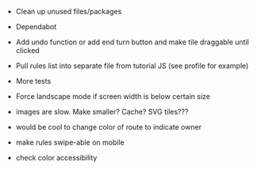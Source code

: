 - Clean up unused files/packages
- Dependabot

- Add undo function or add end turn button and make tile draggable until clicked
- Pull rules list into separate file from tutorial JS (see profile for example)
- More tests
- Force landscape mode if screen width is below certain size
- images are slow. Make smaller? Cache? SVG tiles???
- would be cool to change color of route to indicate owner
- make rules swipe-able on mobile
- check color accessibility
